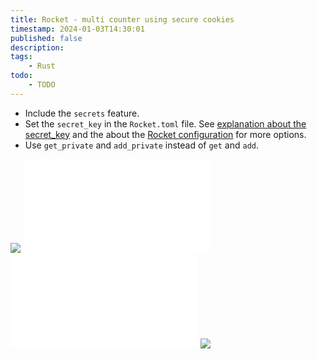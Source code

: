 ```yaml
---
title: Rocket - multi counter using secure cookies
timestamp: 2024-01-03T14:30:01
published: false
description:
tags:
    - Rust
todo:
    - TODO
---
```



* Include the `secrets` feature.
* Set the `secret_key` in the `Rocket.toml` file. See [explanation about the secret_key](https://rocket.rs/v0.5/guide/requests/#secret-key) and the about the [Rocket configuration](https://rocket.rs/v0.5/guide/configuration/) for more options.
* Use `get_private` and `add_private` instead of `get` and `add`.

![](examples/rocket/multi-counter-using-secure-cookies/Cargo.toml)
![](examples/rocket/multi-counter-using-secure-cookies/src/main.rs)
![](examples/rocket/multi-counter-using-secure-cookies/src/tests.rs)
![](examples/rocket/multi-counter-using-secure-cookies/Rocket.toml)
